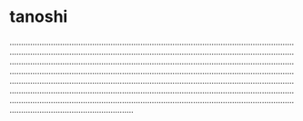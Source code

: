 # tanoshi

..........................................................................................................................................................................................................................................................................................................................................................................................................................................................................................................................................................................................................................................................................................................................................................................................................................................................................................................................................................